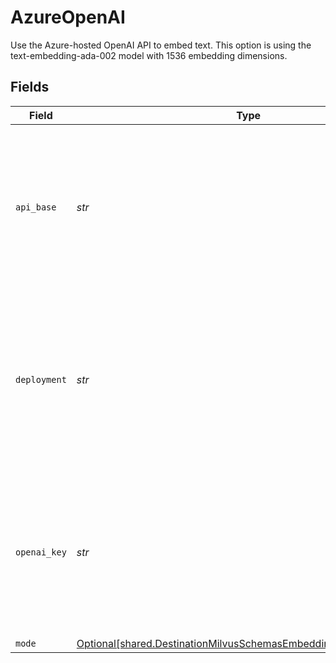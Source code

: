 # AzureOpenAI

Use the Azure-hosted OpenAI API to embed text. This option is using the text-embedding-ada-002 model with 1536 embedding dimensions.


## Fields

| Field                                                                                                                                    | Type                                                                                                                                     | Required                                                                                                                                 | Description                                                                                                                              | Example                                                                                                                                  |
| ---------------------------------------------------------------------------------------------------------------------------------------- | ---------------------------------------------------------------------------------------------------------------------------------------- | ---------------------------------------------------------------------------------------------------------------------------------------- | ---------------------------------------------------------------------------------------------------------------------------------------- | ---------------------------------------------------------------------------------------------------------------------------------------- |
| `api_base`                                                                                                                               | *str*                                                                                                                                    | :heavy_check_mark:                                                                                                                       | The base URL for your Azure OpenAI resource.  You can find this in the Azure portal under your Azure OpenAI resource                     | https://your-resource-name.openai.azure.com                                                                                              |
| `deployment`                                                                                                                             | *str*                                                                                                                                    | :heavy_check_mark:                                                                                                                       | The deployment for your Azure OpenAI resource.  You can find this in the Azure portal under your Azure OpenAI resource                   | your-resource-name                                                                                                                       |
| `openai_key`                                                                                                                             | *str*                                                                                                                                    | :heavy_check_mark:                                                                                                                       | The API key for your Azure OpenAI resource.  You can find this in the Azure portal under your Azure OpenAI resource                      |                                                                                                                                          |
| `mode`                                                                                                                                   | [Optional[shared.DestinationMilvusSchemasEmbeddingEmbeddingMode]](../../models/shared/destinationmilvusschemasembeddingembeddingmode.md) | :heavy_minus_sign:                                                                                                                       | N/A                                                                                                                                      |                                                                                                                                          |